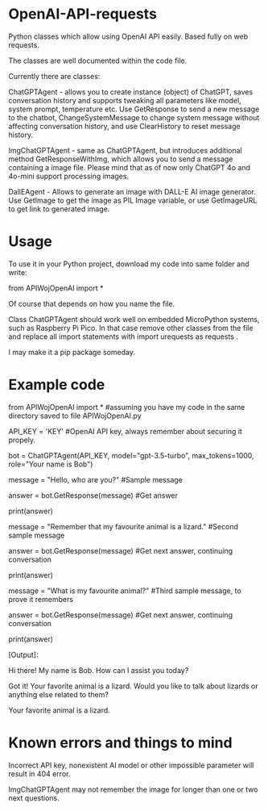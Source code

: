 # OpenAI-API-requests
Python classes which allow using OpenAI API easily. Based fully on web requests.

The classes are well documented within the code file. 

Currently there are classes:

ChatGPTAgent - allows you to create instance (object) of ChatGPT, saves conversation history and supports tweaking all parameters like model, system prompt, temperature etc. Use GetResponse to send a new message to the chatbot, ChangeSystemMessage to change system message without affecting conversation history, and use ClearHistory to reset message history.

ImgChatGPTAgent - same as ChatGPTAgent, but introduces additional method GetResponseWithImg, which allows you to send a message containing a image file. Please mind that as of now only ChatGPT 4o and 4o-mini support processing images.

DallEAgent - Allows to generate an image with DALL-E AI image generator. Use GetImage to get the image as PIL Image variable, or use GetImageURL to get link to generated image.

# Usage

To use it in your Python project, download my code into same folder and write: 

from APIWojOpenAI import * 

Of course that depends on how you name the file.

Class ChatGPTAgent should work well on embedded MicroPython systems, such as Raspberry Pi Pico. In that case remove other classes from the file and replace all import statements with import urequests as requests .

I may make it a pip package someday.

# Example code

from APIWojOpenAI import * #assuming you have my code in the same directory saved to file APIWojOpenAI.py

API_KEY = 'KEY' #OpenAI API key, always remember about securing it propely.

bot = ChatGPTAgent(API_KEY, model="gpt-3.5-turbo", max_tokens=1000, role="Your name is Bob")

message = "Hello, who are you?" #Sample message

answer = bot.GetResponse(message) #Get answer

print(answer)

message = "Remember that my favourite animal is a lizard." #Second sample message

answer = bot.GetResponse(message) #Get next answer, continuing conversation

print(answer)

message = "What is my favourite animal?" #Third sample message, to prove it remembers

answer = bot.GetResponse(message) #Get next answer, continuing conversation

print(answer)

[Output]:

Hi there! My name is Bob. How can I assist you today?

Got it! Your favorite animal is a lizard. Would you like to talk about lizards or anything else related to them?

Your favorite animal is a lizard.

# Known errors and things to mind

Incorrect API key, nonexistent AI model or other impossible parameter will result in 404 error.

ImgChatGPTAgent may not remember the image for longer than one or two next questions.
